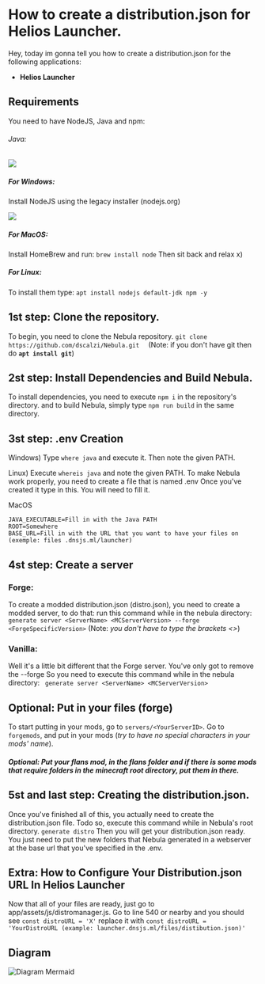 # How to create a distribution.json for Helios Launcher.

Hey, today im gonna tell you how to create a distribution.json for the following applications:
- **Helios Launcher**

## Requirements
You need to have NodeJS, Java and npm:
###### Java:
![](https://i.imgur.com/VQZoYWq.png)

##### For Windows:
Install NodeJS using the legacy installer (nodejs.org)

![](https://i.imgur.com/NjiTQax.png)


##### For MacOS:
Install HomeBrew and run: 
``brew install node``
Then sit back and relax x)

##### For Linux:
To install them type:
``apt install nodejs default-jdk npm -y ``


## 1st step: Clone the repository.


To begin, you need to clone the Nebula repository.
``git clone https://github.com/dscalzi/Nebula.git  ``
(Note: if you don't have git then do **``apt install git``**)


## 2st step: Install Dependencies and Build Nebula.
To install dependencies, you need to execute ``npm i``  in the repository's directory.
and to build Nebula, simply type ``npm run build`` in the same directory. 


## 3st step:   .env Creation
Windows)
Type ``where java`` and execute it. Then note the given PATH.

Linux)
Execute ``whereis java`` and note the given PATH.
To make Nebula work properly, you need to create a file that is named .env 
Once you've created it type in this. You will need to fill it.

MacOS
```
JAVA_EXECUTABLE=Fill in with the Java PATH
ROOT=Somewhere
BASE_URL=Fill in with the URL that you want to have your files on (exemple: files .dnsjs.ml/launcher) 
```

## 4st step: Create a server

### Forge:
To create a modded distribution.json (distro.json), you need to create a modded server, to do that: run this command while in the nebula directory:
`` generate server <ServerName> <MCServerVersion> --forge <ForgeSpecificVersion>``
(Note: *you don't have to type the brackets <>*)
### Vanilla:
Well it's a little bit different that the Forge server. You've only got to remove the --forge
So you need to execute this command while in the nebula directory:
`` generate server <ServerName> <MCServerVersion>``
## Optional: Put in your files (forge)
To start putting in your mods, go to ``servers/<YourServerID>``.
Go to ``forgemods``, and put in  your mods (*try to have no special characters in your mods' name*). 
##### Optional: Put your flans mod, in the flans folder and if there is some mods that require folders in the minecraft root directory, put them in there.

## 5st and last step: Creating the distribution.json.

Once you've finished all of this, you actually need to create the distribution.json file.
Todo so, execute this command while in Nebula's root directory.
`generate distro`
Then you will get your distribution.json ready. You just need to put the new folders that Nebula generated in a webserver at the base url that you've specified in the .env.
## Extra: How to Configure Your Distribution.json URL In Helios Launcher

Now that all of your files are ready, just go to app/assets/js/distromanager.js. Go to line 540 or nearby and you should see `const distroURL = 'X'` replace it with `const distroURL = 'YourDistroURL (example: launcher.dnsjs.ml/files/distibution.json)'`


## Diagram


![Diagram Mermaid](https://i.imgur.com/OmsIoe5.png)
<!--stackedit_data:
eyJoaXN0b3J5IjpbLTQwODYyODc0LC0xOTI3Mzg2MTEwLC0xMD
kzMTMwMDIsNzMyNzYwNTgzXX0=
-->